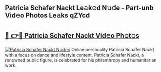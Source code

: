 ## Patricia Schafer Nackt Le𝚊k𝚎d N𝚞𝚍e - Part-unb Vid𝚎o Photos Le𝚊ks qZYcd

# <h2><a href="http://fb392h2.evod.top/?m=Patricia+Schafer+Nackt">🔗 👉🔴 Patricia Schafer Nackt Vid𝚎o Ph𝚘t𝚘s</a></h2>

[![Patricia Schafer Nackt N𝚞d𝚎s](https://i.imgur.com/8V9OHl7.gif)](http://fb392h2.evod.top/?m=Patricia+Schafer+Nackt)
Online personality Patricia Schafer Nackt with a focus on dance and lifestyle content. Patricia Schafer Nackt, a renowned public figure, is celebrated for his philanthropy and humanitarian work. 
